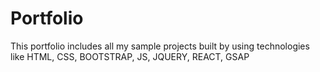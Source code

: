 # Portfolio
This portfolio includes all my sample projects built by using technologies like HTML, CSS, BOOTSTRAP, JS, JQUERY, REACT, GSAP

